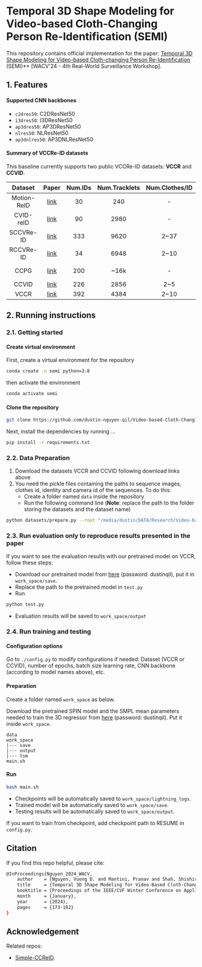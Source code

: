 # Temporal 3D Shape Modeling for Video-based Cloth-Changing Person Re-Identification (SEMI)

This repository contains official implementation for the paper: [Temporal 3D Shape Modeling for Video-based Cloth-changing Person Re-Identification](https://openaccess.thecvf.com/content/WACV2024W/RWS/html/Nguyen_Temporal_3D_Shape_Modeling_for_Video-Based_Cloth-Changing_Person_Re-Identification_WACVW_2024_paper.html) (SEMI)** [WACV'24 - 4th Real-World Surveillance Workshop]. 

## 1. Features

#### Supported CNN backbones

- `c2dres50`: C2DResNet50
- `i3dres50`: I3DResNet50
- `ap3dres50`: AP3DResNet50
- `nlres50`: NLResNet50
- `ap3dnlres50`: AP3DNLResNet50

#### Summary of VCCRe-ID datasets

This baseline currently supports two public VCCRe-ID datasets: **VCCR** and **CCVID**.

| Dataset | Paper | Num.IDs | Num.Tracklets | Num.Clothes/ID | Public | Download |
|:----------:|:----------:|:----------:|:----------:|:----------:|:----------:|:----------:|
| Motion-ReID | [link](https://ieeexplore.ieee.org/document/8354164)| 30 | 240 | - | X | - |
| CVID-reID |  [link](https://ieeexplore.ieee.org/document/9214519)| 90 | 2980 | - | X | - |
| SCCVRe-ID |  [link](https://arxiv.org/abs/2211.11165)| 333 | 9620 | 2~37 | X | - |
| RCCVRe-ID |  [link](https://arxiv.org/abs/2211.11165)| 34 | 6948 | 2~10 | X | - |
| CCPG |  [link](https://openaccess.thecvf.com/content/CVPR2023/papers/Li_An_In-Depth_Exploration_of_Person_Re-Identification_and_Gait_Recognition_in_CVPR_2023_paper.pdf)| 200 | ~16k | - | Per Request | [project link](https://github.com/BNU-IVC/CCPG) |
| CCVID |  [link](https://openaccess.thecvf.com/content/CVPR2022/papers/Gu_Clothes-Changing_Person_Re-Identification_With_RGB_Modality_Only_CVPR_2022_paper.pdf)| 226 | 2856 | 2~5 | Yes | [link](https://drive.google.com/file/d/1vkZxm5v-aBXa_JEi23MMeW4DgisGtS4W/view?usp=sharing) |
| VCCR |  [link](https://openaccess.thecvf.com/content/ACCV2022/papers/Han_3D_Shape_Temporal_Aggregation_for_Video-Based_Clothing-Change_Person_Re-identification_ACCV_2022_paper.pdf)| 392 | 4384 | 2~10 | Yes | [link](https://drive.google.com/file/d/17qJPksE-Fk189KSHTPYQihMfnzXnHC6m/view) |

## 2. Running instructions

### 2.1. Getting started

#### Create virtual environment

First, create a virtual environment for the repository
```bash
conda create -n semi python=3.8
```
then activate the environment 
```bash
conda activate semi
```


#### Clone the repository

```bash
git clone https://github.com/dustin-nguyen-qil/Video-based-Cloth-Changing-ReID-Baseline.git
```
Next, install the dependencies by running
...
```bash
pip install -r requirements.txt
```

### 2.2. Data Preparation

1. Download the datasets VCCR and CCVID following download links above
2. You need the pickle files containing the paths to sequence images, clothes id, identity and camera id of the sequences. To do this:
    - Create a folder named `data` inside the repository
    - Run the following command line (**Note**: replace the path to the folder storing the datasets and the dataset name)

```bash
python datasets/prepare.py --root "/media/dustin/DATA/Research/Video-based ReID" --dataset_name vccr
```
### 2.3. Run evaluation only to reproduce results presented in the paper
If you want to see the evaluation results with our pretrained model on VCCR, follow these steps:

- Download our pretrained model from [here](https://uofh-my.sharepoint.com/:u:/g/personal/dnguy222_cougarnet_uh_edu/EZrdb5AYxO5Lj4aI91HwKj4BKE8lPZ7hJ7PESALjmWUU7w?e=lCVJA9) (password: dustinqil), put it in `work_space/save`.
- Replace the path to the pretrained model in `test.py`
- Run 
```bash
python test.py
```
- Evaluation results will be saved to `work_space/output`

### 2.4. Run training and testing

#### Configuration options

Go to `./config.py` to modify configurations if needed: Dataset (VCCR or CCVID), number of epochs, batch size learning rate, CNN backbone (according to model names above), etc.

#### Preparation

Create a folder named `work_space` as below.

Download the pretrained SPIN model and the SMPL mean parameters needed to train the 3D regressor from [here](https://uofh-my.sharepoint.com/:f:/g/personal/dnguy222_cougarnet_uh_edu/EksKjRj1EDpMurG85R79_7kBO95Mu_nFxPuMdMmFSKZkZg?e=1TDLnW) (password: dustinqil). Put it inside `work_space`.

```
data
work_space
|--- save
|--- output
|--- tsm
main.sh
```
#### Run 

```bash
bash main.sh
```

- Checkpoints will be automatically saved to `work_space/lightning_logs`.
- Trained model will be automatically saved to `work_space/save`.
- Testing results will be automatically saved to `work_space/output`.

If you want to train from checkpoint, add checkpoint path to RESUME in `config.py`. 

## Citation

If you find this repo helpful, please cite:

```bash
@InProceedings{Nguyen_2024_WACV,
    author    = {Nguyen, Vuong D. and Mantini, Pranav and Shah, Shishir K.},
    title     = {Temporal 3D Shape Modeling for Video-Based Cloth-Changing Person Re-Identification},
    booktitle = {Proceedings of the IEEE/CVF Winter Conference on Applications of Computer Vision (WACV) Workshops},
    month     = {January},
    year      = {2024},
    pages     = {173-182}
}
```

## Acknowledgement

Related repos: 
- [Simple-CCReID](https://github.com/guxinqian/Simple-CCReID). 













